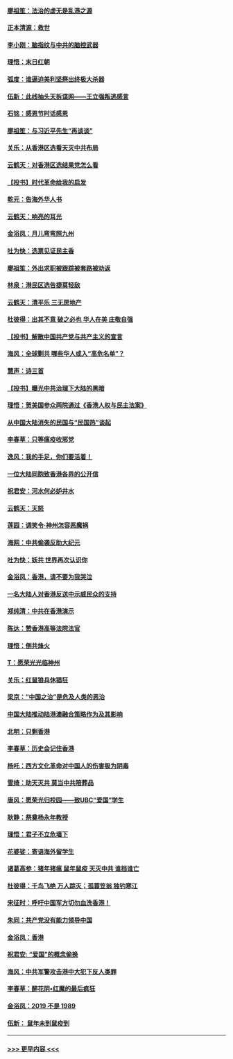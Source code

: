 #### [廖祖笙：法治的虚无是乱港之源](../pages/nsc993/n11690605.md?t=11300901) 
#### [正本清源：救世](../pages/nsc993/n11689134.md?t=11300901) 
#### [李小刚：脑指纹与中共的脑控武器](../pages/nsc993/n11688900.md?t=11300901) 
#### [理悟：末日红朝](../pages/nsc993/n11688829.md?t=11300901) 
#### [弧度：谁逼迫美利坚祭出终极大杀器](../pages/nsc993/n11688735.md?t=11300901) 
#### [伍新：此线抽头天拆谍网——王立强叛逃感言](../pages/nsc993/n11687981.md?t=11300901) 
#### [石铭：感恩节时话感恩](../pages/nsc993/n11687568.md?t=11300901) 
#### [廖祖笙：与习近平先生“再谈谈”](../pages/nsc993/n11687005.md?t=11300901) 
#### [关乐：从香港区选看天灭中共布局](../pages/nsc993/n11686647.md?t=11300901) 
#### [云鹤天：对香港区选结果党怎么看](../pages/nsc993/n11686216.md?t=11300901) 
#### [【投书】时代革命给我的启发](../pages/nsc993/n11684287.md?t=11300901) 
#### [乾元：告海外华人书](../pages/nsc993/n11684044.md?t=11300901) 
#### [云鹤天：响亮的耳光](../pages/nsc993/n11684254.md?t=11300901) 
#### [金浴凤：月儿弯弯照九州](../pages/nsc993/n11684231.md?t=11300901) 
#### [吐为快：选票见证民主香](../pages/nsc993/n11684206.md?t=11300901) 
#### [廖祖笙：外出求职被跟踪被套路被劝返](../pages/nsc993/n11683874.md?t=11300901) 
#### [林泉：港民区选告捷莫轻敌](../pages/nsc993/n11683930.md?t=11300901) 
#### [云鹤天：清平乐 三无房地产](../pages/nsc993/n11681521.md?t=11300901) 
#### [杜彼得：出其不意 破之必也 华人在美 庄敬自强](../pages/nsc993/n11679554.md?t=11300901) 
#### [【投书】解散中国共产党与共产主义的宣言](../pages/nsc993/n11679177.md?t=11300901) 
#### [海风：全球剿共 哪些华人或入“高危名单”？](../pages/nsc993/n11678617.md?t=11300901) 
#### [慧声：诗三首](../pages/nsc993/n11678848.md?t=11300901) 
#### [【投书】曝光中共治理下大陆的黑暗](../pages/nsc993/n11678674.md?t=11300901) 
#### [理悟：贺美国参众两院通过《香港人权与民主法案》](../pages/nsc993/n11678104.md?t=11300901) 
#### [从中国大陆消失的民国与“民国热”谈起](../pages/nsc993/n11678075.md?t=11300901) 
#### [李春草：只等瘟疫收邪党](../pages/nsc993/n11677308.md?t=11300901) 
#### [逸风：我的手足，你们要活着！](../pages/nsc993/n11676352.md?t=11300901) 
#### [一位大陆同胞致香港各界的公开信](../pages/nsc993/n11675761.md?t=11300901) 
#### [祝君安：河水何必妒井水](../pages/nsc993/n11675746.md?t=11300901) 
#### [云鹤天：天怒](../pages/nsc993/n11675718.md?t=11300901) 
#### [莲园：调笑令‧神州怎容恶魔祸](../pages/nsc993/n11675648.md?t=11300901) 
#### [海网：中共偷袭反助大纪元](../pages/nsc993/n11673515.md?t=11300901) 
#### [吐为快：妖共 世界再次认识你](../pages/nsc993/n11673506.md?t=11300901) 
#### [金浴凤：香港，请不要为我哭泣](../pages/nsc993/n11673248.md?t=11300901) 
#### [一名大陆人对香港反送中示威民众的支持](../pages/nsc993/n11672615.md?t=11300901) 
#### [郑纯清：中共在香港演示](../pages/nsc993/n11670539.md?t=11300901) 
#### [陈达：赞香港高等法院法官](../pages/nsc993/n11669542.md?t=11300901) 
#### [理悟：倒共烽火](../pages/nsc993/n11668844.md?t=11300901) 
#### [T：愿荣光光临神州](../pages/nsc993/n11668421.md?t=11300901) 
#### [关乐：红鼠狼兵休猖狂](../pages/nsc993/n11668378.md?t=11300901) 
#### [梁京：“中国之治”是危及人类的恶治](../pages/nsc993/n11668328.md?t=11300901) 
#### [中国大陆推动陆港澳融合策略作为及其影响](../pages/nsc993/n11668157.md?t=11300901) 
#### [北明：只剩香港](../pages/nsc993/n11668002.md?t=11300901) 
#### [李春草：历史会记住香港](../pages/nsc993/n11667927.md?t=11300901) 
#### [杨吒：西方文化革命对中国人的伤害极为阴毒](../pages/nsc993/n11664521.md?t=11300901) 
#### [雪绮：助天灭共 莫当中共陪葬品](../pages/nsc993/n11662650.md?t=11300901) 
#### [唐风：愿荣光归校园——致UBC“爱国”学生](../pages/nsc993/n11662194.md?t=11300901) 
#### [耿静：祭奠杨永年教授](../pages/nsc993/n11662514.md?t=11300901) 
#### [理悟：君子不立危墙下](../pages/nsc993/n11662172.md?t=11300901) 
#### [花婆娑：寄语海外留学生](../pages/nsc993/n11662121.md?t=11300901) 
#### [诸葛高参：猪年猪瘟 鼠年鼠疫 天灭中共 谁挡谁亡](../pages/nsc993/n11661980.md?t=11300901) 
#### [杜彼得：千鸟飞绝 万人踪灭；孤蓑笠翁 独钓寒江](../pages/nsc993/n11661170.md?t=11300901) 
#### [宋征时：呼吁中国军方切勿血洗香港！](../pages/nsc993/n11415318.md?t=11300901) 
#### [朱同：共产党没有能力领导中国](../pages/nsc993/n11660421.md?t=11300901) 
#### [金浴凤：香港](../pages/nsc993/n11660419.md?t=11300901) 
#### [祝君安: “爱国”的概念偷换](../pages/nsc993/n11659706.md?t=11300901) 
#### [海风：中共军警攻击港中大犯下反人类罪](../pages/nsc993/n11659632.md?t=11300901) 
#### [李春草：醉花阴•红魔的最后疯狂](../pages/nsc993/n11659287.md?t=11300901) 
#### [金浴凤：2019 不是 1989](../pages/nsc993/n11657663.md?t=11300901) 
#### [伍新： 鼠年未到鼠疫到](../pages/nsc993/n11655098.md?t=11300901) 

----
#### [ >>> 更早内容 <<< ](../indexes/nsc993-earlier.md)
